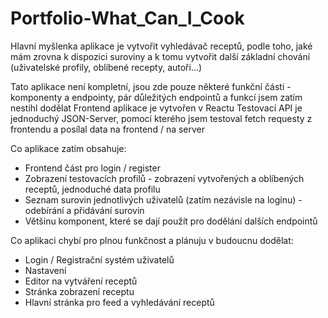 # Portfolio-What_Can_I_Cook

Hlavní myšlenka aplikace je vytvořit vyhledávač receptů, podle toho, jaké mám zrovna k dispozici suroviny a k tomu vytvořit další základní chování (uživatelské profily, oblíbené recepty, autoři...)

Tato aplikace není kompletní, jsou zde pouze některé funkční části - komponenty a endpointy, pár důležitých endpointů a funkcí jsem zatím nestihl dodělat
Frontend aplikace je vytvořen v Reactu
Testovací API je jednoduchý JSON-Server, pomocí kterého jsem testoval fetch requesty z frontendu a posílal data na frontend / na server

Co aplikace zatím obsahuje:
- Frontend část pro login / register
- Zobrazení testovacích profilů - zobrazení vytvořených a oblíbených receptů, jednoduché data profilu
- Seznam surovin jednotlivých uživatelů (zatím nezávisle na loginu) - odebírání a přidávání surovin
- Většinu komponent, které se dají použít pro dodělání dalších endpointů

Co aplikaci chybí pro plnou funkčnost a plánuju v budoucnu dodělat:
- Login / Registrační systém uživatelů
- Nastavení
- Editor na vytváření receptů
- Stránka zobrazení receptu
- Hlavní stránka pro feed a vyhledávání receptů
